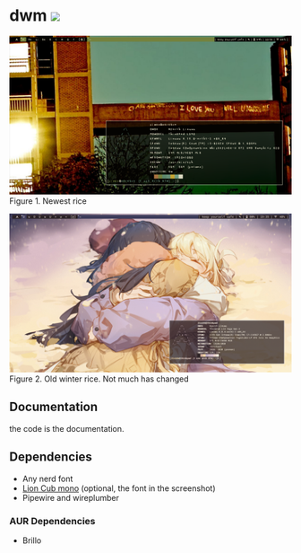 # dwm ![](https://img.shields.io/badge/autism-included-brightgreen)

![](pictures/2025-08-02.png)
Figure 1. Newest rice
  
![](pictures/winter_rice.png)
Figure 2. Old winter rice. Not much has changed

## Documentation
the code is the documentation.

## Dependencies
* Any nerd font
* [Lion Cub mono](https://github.com/SimonCantCode/LionCub_mono) (optional, the font in the screenshot)
* Pipewire and wireplumber
### AUR Dependencies
* Brillo
